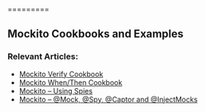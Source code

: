 =========

## Mockito Cookbooks and Examples


### Relevant Articles: 
- [Mockito Verify Cookbook](http://www.baeldung.com/mockito-verify)
- [Mockito When/Then Cookbook](http://www.baeldung.com/mockito-behavior)
- [Mockito – Using Spies](http://www.baeldung.com/mockito-spy)
- [Mockito – @Mock, @Spy, @Captor and @InjectMocks](http://www.baeldung.com/mockito-annotations)
